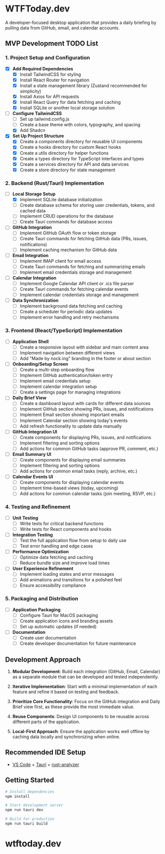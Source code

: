 # WTFToday.dev

A developer-focused desktop application that provides a daily briefing by pulling data from GitHub, email, and calendar accounts.

## MVP Development TODO List

### 1. Project Setup and Configuration

- [x] **Add Required Dependencies**
  - [x] Install TailwindCSS for styling
  - [x] Install React Router for navigation
  - [x] Install a state management library (Zustand recommended for simplicity)
  - [x] Install Axios for API requests
  - [x] Install React Query for data fetching and caching
  - [x] Install SQLite or another local storage solution

- [ ] **Configure TailwindCSS**
  - [ ] Set up tailwind.config.js
  - [ ] Create a base theme with colors, typography, and spacing
  - [x] Add Shadcn

- [x] **Set Up Project Structure**
  - [x] Create a components directory for reusable UI components
  - [x] Create a hooks directory for custom React hooks
  - [x] Create a utils directory for helper functions
  - [x] Create a types directory for TypeScript interfaces and types
  - [x] Create a services directory for API and data services
  - [x] Create a store directory for state management

### 2. Backend (Rust/Tauri) Implementation

- [ ] **Local Storage Setup**
  - [x] Implement SQLite database initialization
  - [ ] Create database schema for storing user credentials, tokens, and cached data
  - [ ] Implement CRUD operations for the database
  - [ ] Create Tauri commands for database access

- [ ] **GitHub Integration**
  - [ ] Implement GitHub OAuth flow or token storage
  - [ ] Create Tauri commands for fetching GitHub data (PRs, issues, notifications)
  - [ ] Implement caching mechanism for GitHub data

- [ ] **Email Integration**
  - [ ] Implement IMAP client for email access
  - [ ] Create Tauri commands for fetching and summarizing emails
  - [ ] Implement email credentials storage and management

- [ ] **Calendar Integration**
  - [ ] Implement Google Calendar API client or .ics file parser
  - [ ] Create Tauri commands for fetching calendar events
  - [ ] Implement calendar credentials storage and management

- [ ] **Data Synchronization**
  - [ ] Implement background data fetching and caching
  - [ ] Create a scheduler for periodic data updates
  - [ ] Implement error handling and retry mechanisms

### 3. Frontend (React/TypeScript) Implementation

- [ ] **Application Shell**
  - [ ] Create a responsive layout with sidebar and main content area
  - [ ] Implement navigation between different views
  - [ ] Add "Made by nock.ing" branding in the footer or about section

- [ ] **Onboarding/Setup Screen**
  - [ ] Create a multi-step onboarding flow
  - [ ] Implement GitHub authentication/token entry
  - [ ] Implement email credentials setup
  - [ ] Implement calendar integration setup
  - [ ] Create a settings page for managing integrations

- [ ] **Daily Brief View**
  - [ ] Create a dashboard layout with cards for different data sources
  - [ ] Implement GitHub section showing PRs, issues, and notifications
  - [ ] Implement Email section showing important emails
  - [ ] Implement Calendar section showing today's events
  - [ ] Add refresh functionality to update data manually

- [ ] **GitHub Integration UI**
  - [ ] Create components for displaying PRs, issues, and notifications
  - [ ] Implement filtering and sorting options
  - [ ] Add actions for common GitHub tasks (approve PR, comment, etc.)

- [ ] **Email Summary UI**
  - [ ] Create components for displaying email summaries
  - [ ] Implement filtering and sorting options
  - [ ] Add actions for common email tasks (reply, archive, etc.)

- [ ] **Calendar Events UI**
  - [ ] Create components for displaying calendar events
  - [ ] Implement time-based views (today, upcoming)
  - [ ] Add actions for common calendar tasks (join meeting, RSVP, etc.)

### 4. Testing and Refinement

- [ ] **Unit Testing**
  - [ ] Write tests for critical backend functions
  - [ ] Write tests for React components and hooks

- [ ] **Integration Testing**
  - [ ] Test the full application flow from setup to daily use
  - [ ] Test error handling and edge cases

- [ ] **Performance Optimization**
  - [ ] Optimize data fetching and caching
  - [ ] Reduce bundle size and improve load times

- [ ] **User Experience Refinement**
  - [ ] Implement loading states and error messages
  - [ ] Add animations and transitions for a polished feel
  - [ ] Ensure accessibility compliance

### 5. Packaging and Distribution

- [ ] **Application Packaging**
  - [ ] Configure Tauri for MacOS packaging
  - [ ] Create application icons and branding assets
  - [ ] Set up automatic updates (if needed)

- [ ] **Documentation**
  - [ ] Create user documentation
  - [ ] Create developer documentation for future maintenance

## Development Approach

1. **Modular Development**: Build each integration (GitHub, Email, Calendar) as a separate module that can be developed and tested independently.

2. **Iterative Implementation**: Start with a minimal implementation of each feature and refine it based on testing and feedback.

3. **Prioritize Core Functionality**: Focus on the GitHub integration and Daily Brief view first, as these provide the most immediate value.

4. **Reuse Components**: Design UI components to be reusable across different parts of the application.

5. **Local-First Approach**: Ensure the application works well offline by caching data locally and synchronizing when online.

## Recommended IDE Setup

- [VS Code](https://code.visualstudio.com/) + [Tauri](https://marketplace.visualstudio.com/items?itemName=tauri-apps.tauri-vscode) + [rust-analyzer](https://marketplace.visualstudio.com/items?itemName=rust-lang.rust-analyzer)

## Getting Started

```bash
# Install dependencies
npm install

# Start development server
npm run tauri dev

# Build for production
npm run tauri build
```
# wtftoday.dev
